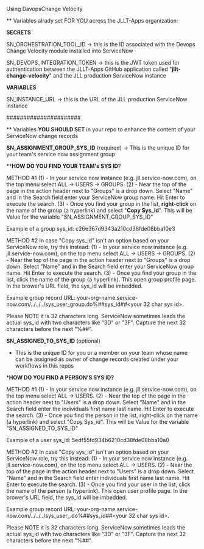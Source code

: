 Using DavopsChange Velocity

** Variables alrady set FOR YOU across the JLLT-Apps organization:

**SECRETS**

SN_ORCHESTRATION_TOOL_ID
-> this is the ID associated with the Devops Change Velocity module installed into ServiceNow

SN_DEVOPS_INTEGRATION_TOKEN
-> this is the JWT token used for authentication between the JLLT-Apps GitHub application called "**jllt-change-velocity**" and the JLL production ServiceNow instance


**VARIABLES**

SN_INSTANCE_URL
-> this is the URL of the JLL production ServiceNow instance


######################


** Variables **YOU SHOULD SET** in your repo to enhance the content of your ServiceNow change records

**SN_ASSIGNMENT_GROUP_SYS_ID** (required)
-> This is the unique ID for your team's service now assignment group

****HOW DO YOU FIND YOUR TEAM's SYS ID**?

METHOD #1
(1) - In your service now instance (e.g. jll.service-now.com), on the top menu select ALL -> USERS -> GROUPS.
(2) - Near the top of the page in the action header next to "Groups" is a drop down.  Select "Name" and in the Search field enter your ServiceNow group name.  Hit Enter to execute the
search.
(3) - Once you find your group in the list, **right-click** on the name of the group (a hyperlink)  and select "**Copy Sys_id**".  This will be Value for the variable "SN_ASSIGNMENT_GROUP_SYS_ID"

Example of a group sys_id:  c26e367d9343a210cd38fde08bba10e3

METHOD #2
In case "Copy sys_id" isn't an option based on your ServiceNow role, try this instead:
(1) - In your service now instance (e.g. jll.service-now.com), on the top menu select ALL -> USERS -> GROUPS.
(2) - Near the top of the page in the action header next to "Groups" is a drop down.  Select "Name" and in the Search field enter your ServiceNow group name.  Hit Enter to execute the search.
(3) - Once you find your group in the list, click the name of the group (a hyperlink).  This open group profile page.  In the brower's URL field, the sys_id will be imbedded.

Example group record URL: 
your-org-name.service-now.com/../../../sys_user_group.do%##sys_id##<your 32 char sys id>.   
  
Please NOTE it is 32 characters long.  ServiceNow sometimes leads the actual sys_id with two characters like "3D" or "3F". Capture the next 32 characters before the next "%##".


**SN_ASSIGNED_TO_SYS_ID** (optional)
- This is the unique ID for you or a member on your team whose name can be assigned as owner of change records created under your workflows in this repos

***HOW DO YOU FIND A PERSON'S SYS ID?**

METHOD #1
(1) - In your service now instance (e.g. jll.service-now.com), on the top menu select ALL -> USERS.
(2) - Near the top of the page in the action header next to "Users" is a drop down.  Select
"Name" and in the Search field enter the individuals first name <space> last name.  Hit Enter to execute the search.
(3) - Once you find the person in the list, right-click on the name (a hyperlink) 
and select "Copy Sys_id".  This will be Value for the variable "SN_ASSIGNED_TO_SYS_ID"

Example of a user sys_id:  5edf55fd934b6210cd38fde08bba10a0

METHOD #2
In case "Copy sys_id" isn't an option based on your ServiceNow role, try this instead:
(1) - In your service now instance (e.g. jll.service-now.com), on the top menu select ALL -> USERS.
(2) - Near the top of the page in the action header next to "Users" is a drop down.  Select "Name" and in the Search field enter individuals first name <space> last name.  Hit Enter to execute the search.
(3) - Once you find your user in the list, click the name of the person (a hyperlink).  This open user profile page.  In the brower's URL field, the sys_id will be imbedded.

Example group record URL: 
your-org-name.service-now.com/../../../sys_user_.do%##sys_id##<your 32 char sys id>.   

Please NOTE it is 32 characters long.  ServiceNow sometimes leads the actual sys_id with two characters like "3D" or "3F". Capture the next 32 characters before the next "%##".



